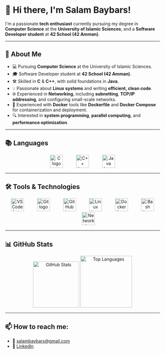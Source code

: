# 👋 Hi there, I'm Salam Baybars!

I'm a passionate **tech enthusiast** currently pursuing my degree in **Computer Science** at the **University of Islamic Sciences**, and a **Software Developer student** at **42 School (42 Amman)**.

---

## 🚀 About Me
- 💻 Pursuing **Computer Science** at the University of Islamic Sciences.
- 🎓 Software Developer student at **42 School (42 Amman)**.
- 🛠 Skilled in **C** & **C++**, with solid foundations in **Java**.
- 💡 Passionate about **Linux systems** and writing **efficient, clean code**.
- 🌐 Experienced in **Networking**, including **subnetting**, **TCP/IP addressing**, and configuring small-scale networks.
- 🐳 Experienced with **Docker** tools like **Dockerfile** and **Docker Compose** for containerization and deployment.
- 🔍 Interested in **system programming**, **parallel computing**, and **performance optimization**.

---

## 📚 Languages
<div align="center">
  <img src="https://cdn.jsdelivr.net/gh/devicons/devicon/icons/c/c-original.svg" height="42" alt="C logo" />
  <img width="35" />
  <img src="https://cdn.jsdelivr.net/gh/devicons/devicon/icons/cplusplus/cplusplus-original.svg" height="42" alt="C++ logo" />
  <img width="35" />
  <img src="https://cdn.jsdelivr.net/gh/devicons/devicon/icons/java/java-original.svg" height="42" alt="Java logo" />
</div>

---

## 🛠️ Tools & Technologies
<div align="center">
  <img src="https://cdn.jsdelivr.net/gh/devicons/devicon/icons/vscode/vscode-original.svg" height="42" alt="VS Code logo" />
  <img width="35" />
  <img src="https://cdn.jsdelivr.net/gh/devicons/devicon/icons/git/git-original.svg" height="42" alt="Git logo" />
  <img width="35" />
  <img src="https://cdn.jsdelivr.net/gh/devicons/devicon/icons/github/github-original.svg" height="42" alt="GitHub logo" />
  <img width="35" />
  <img src="https://cdn.jsdelivr.net/gh/devicons/devicon/icons/linux/linux-original.svg" height="42" alt="Linux logo" />
  <img width="35" />
  <img src="https://cdn.jsdelivr.net/gh/devicons/devicon/icons/docker/docker-original.svg" height="42" alt="Docker logo" />
  <img width="35" />
  <img src="https://cdn.jsdelivr.net/gh/devicons/devicon/icons/bash/bash-original.svg" height="42" alt="Bash logo" />
  <img width="35" />
  <img src="https://img.icons8.com/external-flat-juicy-fish/60/000000/external-network-technology-flat-flat-juicy-fish.png" height="42" alt="Networking logo" />
</div>

---

## 📊 GitHub Stats
<div align="center">
  <img src="https://github-readme-stats.vercel.app/api?username=sbibers&hide_title=false&hide_rank=false&show_icons=true&include_all_commits=true&count_private=true&disable_animations=false&theme=tokyonight&locale=en&hide_border=false" height="150" alt="GitHub Stats" />
  <img src="https://github-readme-stats.vercel.app/api/top-langs?username=sbibers&locale=en&hide_title=false&layout=compact&card_width=320&langs_count=5&theme=tokyonight&hide_border=false" height="168" alt="Top Languages" />
</div>

---

## 📫 How to reach me:
- 📧 [salambaybars@gmail.com](mailto:salambaybars@gmail.com)
- 💼 [LinkedIn](https://www.linkedin.com/in/salam-baybars-081289352/)